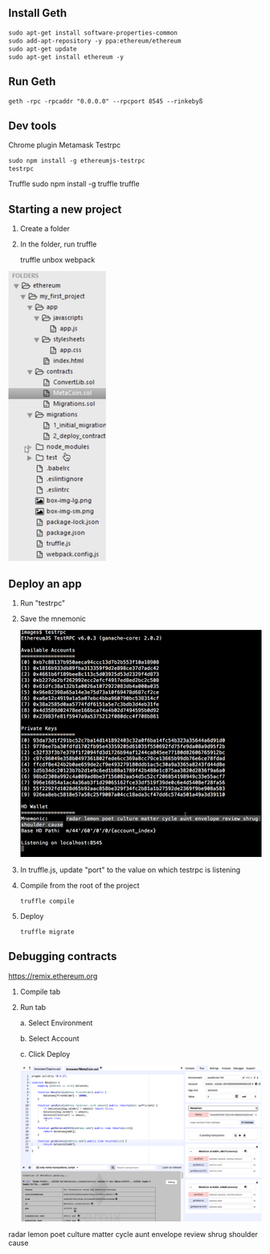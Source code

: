 ## Install Geth

    sudo apt-get install software-properties-common 
    sudo add-apt-repository -y ppa:ethereum/ethereum 
    sudo apt-get update 
    sudo apt-get install ethereum -y

## Run Geth

    geth -rpc -rpcaddr "0.0.0.0" --rpcport 8545 --rinkebyß

## Dev tools

Chrome plugin Metamask
Testrpc

    sudo npm install -g ethereumjs-testrpc
    testrpc

Truffle
    sudo npm install -g truffle
    truffle

## Starting a new project
1.  Create a folder
2.  In the folder, run truffle

    truffle unbox webpack

<img src="images/truffle.png">

## Deploy an app
1.  Run "testrpc"
2.  Save the mnemonic

    <img src ="images/testrpc.png">
3.  In truffle.js, update "port" to the value on which testrpc is listening
4.  Compile from the root of the project

        truffle compile
5.  Deploy

        truffle migrate

## Debugging contracts

   https://remix.ethereum.org

1.  Compile tab
2.  Run tab

    a.  Select Environment

    b.  Select Account

    c.  Click Deploy

    <img src ="images/remix.png">

radar lemon poet culture matter cycle aunt envelope review shrug shoulder cause